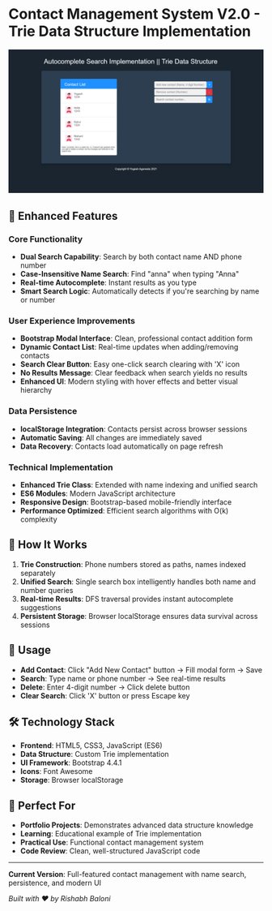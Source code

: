 # Contact Management System V2.0 - Trie Data Structure Implementation

<a href="https://yogeshiitm.github.io/Trie-autocomplete-search/"><img src="images/screenshot.png"></a>

## 🚀 **Enhanced Features**

### **Core Functionality**
- **Dual Search Capability**: Search by both contact name AND phone number
- **Case-Insensitive Name Search**: Find "anna" when typing "Anna"
- **Real-time Autocomplete**: Instant results as you type
- **Smart Search Logic**: Automatically detects if you're searching by name or number

### **User Experience Improvements**
- **Bootstrap Modal Interface**: Clean, professional contact addition form
- **Dynamic Contact List**: Real-time updates when adding/removing contacts
- **Search Clear Button**: Easy one-click search clearing with 'X' icon
- **No Results Message**: Clear feedback when search yields no results
- **Enhanced UI**: Modern styling with hover effects and better visual hierarchy

### **Data Persistence**
- **localStorage Integration**: Contacts persist across browser sessions
- **Automatic Saving**: All changes are immediately saved
- **Data Recovery**: Contacts load automatically on page refresh

### **Technical Implementation**
- **Enhanced Trie Class**: Extended with name indexing and unified search
- **ES6 Modules**: Modern JavaScript architecture
- **Responsive Design**: Bootstrap-based mobile-friendly interface
- **Performance Optimized**: Efficient search algorithms with O(k) complexity

## 🔧 **How It Works**

1. **Trie Construction**: Phone numbers stored as paths, names indexed separately
2. **Unified Search**: Single search box intelligently handles both name and number queries
3. **Real-time Results**: DFS traversal provides instant autocomplete suggestions
4. **Persistent Storage**: Browser localStorage ensures data survival across sessions

## 📱 **Usage**

- **Add Contact**: Click "Add New Contact" button → Fill modal form → Save
- **Search**: Type name or phone number → See real-time results
- **Delete**: Enter 4-digit number → Click delete button
- **Clear Search**: Click 'X' button or press Escape key

## 🛠 **Technology Stack**

- **Frontend**: HTML5, CSS3, JavaScript (ES6)
- **Data Structure**: Custom Trie implementation
- **UI Framework**: Bootstrap 4.4.1
- **Icons**: Font Awesome
- **Storage**: Browser localStorage

## 🎯 **Perfect For**

- **Portfolio Projects**: Demonstrates advanced data structure knowledge
- **Learning**: Educational example of Trie implementation
- **Practical Use**: Functional contact management system
- **Code Review**: Clean, well-structured JavaScript code

---

**Current Version**: Full-featured contact management with name search, persistence, and modern UI

*Built with ❤️ by Rishabh Baloni*
